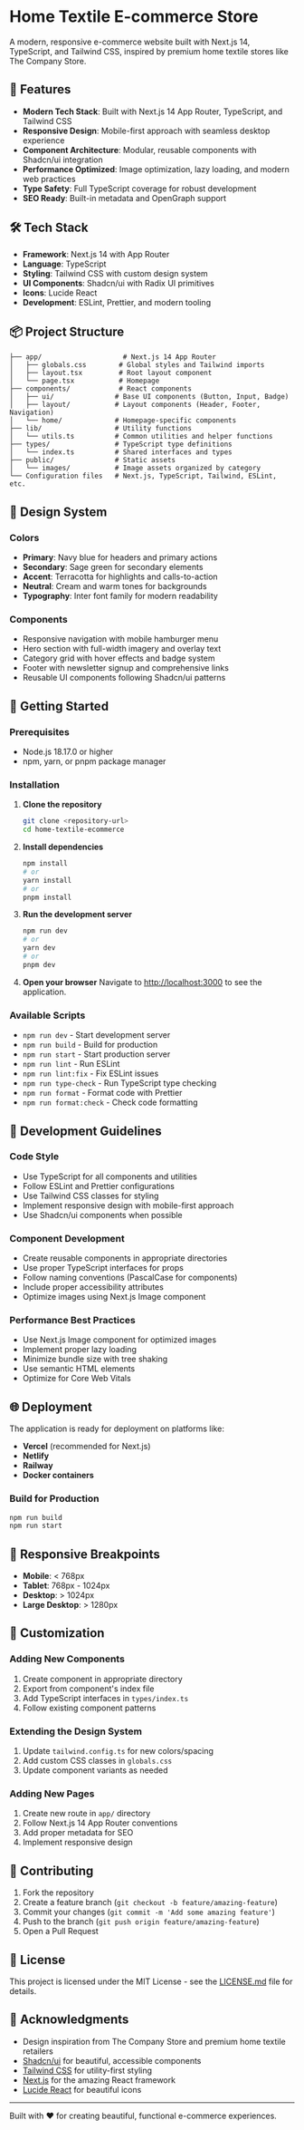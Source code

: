 # Home Textile E-commerce Store

A modern, responsive e-commerce website built with Next.js 14, TypeScript, and Tailwind CSS, inspired by premium home textile stores like The Company Store.

## 🚀 Features

- **Modern Tech Stack**: Built with Next.js 14 App Router, TypeScript, and Tailwind CSS
- **Responsive Design**: Mobile-first approach with seamless desktop experience
- **Component Architecture**: Modular, reusable components with Shadcn/ui integration
- **Performance Optimized**: Image optimization, lazy loading, and modern web practices
- **Type Safety**: Full TypeScript coverage for robust development
- **SEO Ready**: Built-in metadata and OpenGraph support

## 🛠️ Tech Stack

- **Framework**: Next.js 14 with App Router
- **Language**: TypeScript
- **Styling**: Tailwind CSS with custom design system
- **UI Components**: Shadcn/ui with Radix UI primitives
- **Icons**: Lucide React
- **Development**: ESLint, Prettier, and modern tooling

## 📦 Project Structure

```
├── app/                    # Next.js 14 App Router
│   ├── globals.css        # Global styles and Tailwind imports
│   ├── layout.tsx         # Root layout component
│   └── page.tsx           # Homepage
├── components/            # React components
│   ├── ui/               # Base UI components (Button, Input, Badge)
│   ├── layout/           # Layout components (Header, Footer, Navigation)
│   └── home/             # Homepage-specific components
├── lib/                  # Utility functions
│   └── utils.ts          # Common utilities and helper functions
├── types/                # TypeScript type definitions
│   └── index.ts          # Shared interfaces and types
├── public/               # Static assets
│   └── images/           # Image assets organized by category
└── Configuration files   # Next.js, TypeScript, Tailwind, ESLint, etc.
```

## 🎨 Design System

### Colors

- **Primary**: Navy blue for headers and primary actions
- **Secondary**: Sage green for secondary elements
- **Accent**: Terracotta for highlights and calls-to-action
- **Neutral**: Cream and warm tones for backgrounds
- **Typography**: Inter font family for modern readability

### Components

- Responsive navigation with mobile hamburger menu
- Hero section with full-width imagery and overlay text
- Category grid with hover effects and badge system
- Footer with newsletter signup and comprehensive links
- Reusable UI components following Shadcn/ui patterns

## 🚀 Getting Started

### Prerequisites

- Node.js 18.17.0 or higher
- npm, yarn, or pnpm package manager

### Installation

1. **Clone the repository**

   ```bash
   git clone <repository-url>
   cd home-textile-ecommerce
   ```

2. **Install dependencies**

   ```bash
   npm install
   # or
   yarn install
   # or
   pnpm install
   ```

3. **Run the development server**

   ```bash
   npm run dev
   # or
   yarn dev
   # or
   pnpm dev
   ```

4. **Open your browser**
   Navigate to [http://localhost:3000](http://localhost:3000) to see the application.

### Available Scripts

- `npm run dev` - Start development server
- `npm run build` - Build for production
- `npm run start` - Start production server
- `npm run lint` - Run ESLint
- `npm run lint:fix` - Fix ESLint issues
- `npm run type-check` - Run TypeScript type checking
- `npm run format` - Format code with Prettier
- `npm run format:check` - Check code formatting

## 🎯 Development Guidelines

### Code Style

- Use TypeScript for all components and utilities
- Follow ESLint and Prettier configurations
- Use Tailwind CSS classes for styling
- Implement responsive design with mobile-first approach
- Use Shadcn/ui components when possible

### Component Development

- Create reusable components in appropriate directories
- Use proper TypeScript interfaces for props
- Follow naming conventions (PascalCase for components)
- Include proper accessibility attributes
- Optimize images using Next.js Image component

### Performance Best Practices

- Use Next.js Image component for optimized images
- Implement proper lazy loading
- Minimize bundle size with tree shaking
- Use semantic HTML elements
- Optimize for Core Web Vitals

## 🌐 Deployment

The application is ready for deployment on platforms like:

- **Vercel** (recommended for Next.js)
- **Netlify**
- **Railway**
- **Docker containers**

### Build for Production

```bash
npm run build
npm run start
```

## 📱 Responsive Breakpoints

- **Mobile**: < 768px
- **Tablet**: 768px - 1024px
- **Desktop**: > 1024px
- **Large Desktop**: > 1280px

## 🔧 Customization

### Adding New Components

1. Create component in appropriate directory
2. Export from component's index file
3. Add TypeScript interfaces in `types/index.ts`
4. Follow existing component patterns

### Extending the Design System

1. Update `tailwind.config.ts` for new colors/spacing
2. Add custom CSS classes in `globals.css`
3. Update component variants as needed

### Adding New Pages

1. Create new route in `app/` directory
2. Follow Next.js 14 App Router conventions
3. Add proper metadata for SEO
4. Implement responsive design

## 🤝 Contributing

1. Fork the repository
2. Create a feature branch (`git checkout -b feature/amazing-feature`)
3. Commit your changes (`git commit -m 'Add some amazing feature'`)
4. Push to the branch (`git push origin feature/amazing-feature`)
5. Open a Pull Request

## 📄 License

This project is licensed under the MIT License - see the [LICENSE.md](LICENSE.md) file for details.

## 🙏 Acknowledgments

- Design inspiration from The Company Store and premium home textile retailers
- [Shadcn/ui](https://ui.shadcn.com/) for beautiful, accessible components
- [Tailwind CSS](https://tailwindcss.com/) for utility-first styling
- [Next.js](https://nextjs.org/) for the amazing React framework
- [Lucide React](https://lucide.dev/) for beautiful icons

---

Built with ❤️ for creating beautiful, functional e-commerce experiences.
